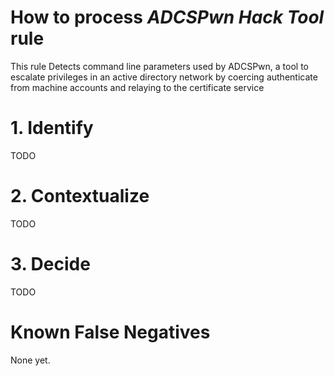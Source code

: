 # How to process *ADCSPwn Hack Tool* rule
This rule Detects command line parameters used by ADCSPwn, a tool to escalate privileges in an active directory network by coercing authenticate from machine accounts and relaying to the certificate service

# 1. Identify
TODO

# 2. Contextualize
TODO

# 3. Decide
TODO

# Known False Negatives
None yet.
